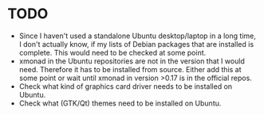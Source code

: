 # TODO

- Since I haven't used a standalone Ubuntu desktop/laptop in a long time, I
  don't actually know, if my lists of Debian packages that are installed is
  complete. This would need to be checked at some point.
- xmonad in the Ubuntu repositories are not in the version that I would need.
  Therefore it has to be installed from source. Either add this at some point
  or wait until xmonad in version >0.17 is in the official repos.
- Check what kind of graphics card driver needs to be installed on Ubuntu.
- Check what (GTK/Qt) themes need to be installed on Ubuntu.

